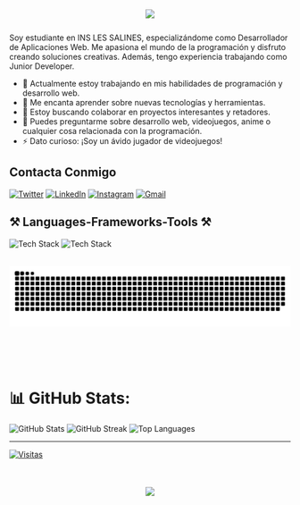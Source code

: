<h1 align="center">
    <img src="https://readme-typing-svg.herokuapp.com/?font=Righteous&size=35&center=true&vCenter=true&width=500&height=70&duration=4000&lines=Hola!+👋;+Soy+Iván+Araujo!;" />
</h1>
Soy estudiante en INS LES SALINES, especializándome como Desarrollador de Aplicaciones Web. Me apasiona el mundo de la programación y disfruto creando soluciones creativas. Además, tengo experiencia trabajando como Junior Developer.

- 🔭 Actualmente estoy trabajando en mis habilidades de programación y desarrollo web.
- 🌱 Me encanta aprender sobre nuevas tecnologías y herramientas.
- 👯 Estoy buscando colaborar en proyectos interesantes y retadores.
- 💬 Puedes preguntarme sobre desarrollo web, videojuegos, anime o cualquier cosa relacionada con la programación.
- ⚡ Dato curioso: ¡Soy un ávido jugador de videojuegos!

## Contacta Conmigo
[<img src="https://raw.githubusercontent.com/rahuldkjain/github-profile-readme-generator/master/src/images/icons/Social/twitter.svg" alt="Twitter" height="30" width="40"/>](https://twitter.com/ivanaraujo372)
[<img src="https://raw.githubusercontent.com/rahuldkjain/github-profile-readme-generator/master/src/images/icons/Social/linked-in-alt.svg" alt="LinkedIn" height="30" width="40"/>](https://linkedin.com/in/iván-araujo-chávez-7b4648211)
[<img src="https://raw.githubusercontent.com/rahuldkjain/github-profile-readme-generator/master/src/images/icons/Social/instagram.svg" alt="Instagram" height="30" width="40"/>](https://instagram.com/ivanaraujochavez)
[<img src="https://www.svgrepo.com/show/303161/gmail-icon-logo.svg" alt="Gmail" height="30" width="40"/>](mailto:ivanaraujochavez14@gmail.com)



## ⚒️ Languages-Frameworks-Tools ⚒️

![Tech Stack](https://skillicons.dev/icons?i=react,bootstrap,html,css,vscode,github,figma,tailwind,git,aws)
![Tech Stack](https://skillicons.dev/icons?i=nodejs,python,javascript,typescript,php,docker,dotnet,mysql,java,eclipse)

<div align="center">
  <br>
  <img alt="snake eating my contributions" src="https://raw.githubusercontent.com/salesp07/salesp07/output/github-contribution-grid-snake.svg" />
  
  <br/><br/><br/>
</div>




# 📊 GitHub Stats:
![GitHub Stats](https://github-readme-stats.vercel.app/api?username=Ivanaraujo37&theme=radical&hide_border=false&include_all_commits=false&count_private=false)
![GitHub Streak](https://github-readme-streak-stats.herokuapp.com/?user=Ivanaraujo37&theme=radical&hide_border=false)
![Top Languages](https://github-readme-stats.vercel.app/api/top-langs/?username=Ivanaraujo37&theme=radical&hide_border=false&include_all_commits=false&count_private=false&layout=compact)

---

[![Visitas](https://visitcount.itsvg.in/api?id=Ivanaraujo37&icon=0&color=0)](https://visitcount.itsvg.in)

<h1 align="center">
    <img src="https://readme-typing-svg.herokuapp.com/?font=Righteous&size=35&center=true&vCenter=true&width=500&height=70&duration=4000&lines=¡Gracias+por+visitar+mi+perfil!" />
</h1>
<!-- Proudly created with GPRM ( https://gprm.itsvg.in ) -->

